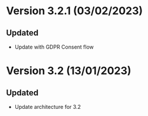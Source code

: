 # Version 3.2.1 (03/02/2023)

## Updated

* Update with GDPR Consent flow

# Version 3.2 (13/01/2023)

## Updated

* Update architecture for 3.2
